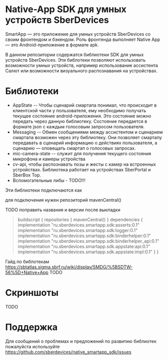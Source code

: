 # Native-App SDK для умных устройств SberDevices

SmartApp — это приложение для умных устройств SberDevices со своим фронтендом и бэкендом. 
Роль фронтенда выполняет Native App — это Android-приложение в формате apk.

В данном репозитории содержатся библиотеки SDK для умных устройств SberDevices.
Эти библотеки позволяют использовать возможности умных устройств, например использование ассистента Салют или возможности визуального распознавания на устройствах.
 
# Библиотеки
* AppState -- Чтобы сценарий смартапа понимал, что происходит в клиентской части у пользователя, ему необходимо получать текущее состояние android-приложения. Это состояние можно передать через данную библиотеку. Состояние передается в формате json с каждым голосовым запросом пользователя.
* Messaging -- Обмен сообщениями между ассистентом и сценарием смартапа возможен через эту библиотеку. Они позволяет смартапу передавать в сценарий информацию о действиях пользователя, а сценарию — оповещать смартап о голосовых запросах.
* mic-camera-state -- служит для получения текущего состояния микрофона и камеры устройства 
* cv-api, чтобы распознавать позы и жесты с камер на встроенных устройствах. Библиотека работает на устройствах SberPortal и SberBox Top. 
* Вспомогательные либы - TODO!!!

Эти библиотеки подключаются как 

для подключения нужен репозиторий mavenCentral()

TODO поправить названия и версии после выкладки 

>buildscript {
    repositories {
        mavenCentral()
    }
    dependencies {
        implementation "ru.sberdevices.smartapp.sdk:asserts:0.1"
        implementation "ru.sberdevices.smartapp.sdk:logger:0.1"
        implementation "ru.sberdevices.smartapp.sdk:binderhelper:0.1"
        implementation "ru.sberdevices.smartapp.sdk:binderhelper_api:0.1"
        implementation "ru.sberdevices.smartapp.sdk.appstate:api:0.1"
        implementation "ru.sberdevices.smartapp.sdk.appstate:impl:0.1"
    }
}

Гайд по библотекам https://sbtatlas.sigma.sbrf.ru/wiki/display/SMDG/%5BSDTW-56%5D+Native+App TODO

# Скриншоты
TODO

# Поддержка
Для сообщений о проблемах и предложений по развитию библиотек пожалуйста используйте https://github.com/sberdevices/native_smartapp_sdk/issues